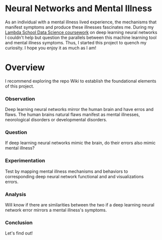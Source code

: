 # Neural Networks and Mental Illness 

As an individual with a mental illness lived experience, the mechanisms that manifest symptoms and produce these illnesses fascinates me. During my [Lambda School Data Science coursework](https://lambdaschool.com/courses/data-science) on deep learning neural networks I couldn't help but question the parallels between this machine learning tool and mental illness symptoms. Thus, I started this project to quench my curiosity. I hope you enjoy it as much as I am!

# Overview

I recommend exploring the repo Wiki to establish the foundational elements of this project.

### Observation

Deep learning neural networks mirror the human brain and have erros and flaws.
The human brains natural flaws manifest as mental illnesses, neorological disorders or developmental disorders.

### Question

If deep learning neural networks mimic the brain, do their errors also mimic mental illness?

### Experimentation

Test by mapping mental illness mechanisms and behaviors to corresponding deep neural network functional and and visualizations errors.

### Analysis

Will know if there are similarities between the two if a deep learning neural network error mirrors a mental illness's symptoms.

### Conclusion

Let's find out!


